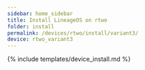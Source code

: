 ```yaml
---
sidebar: home_sidebar
title: Install LineageOS on rtwo
folder: install
permalink: /devices/rtwo/install/variant3/
device: rtwo_variant3
---
```

{% include templates/device_install.md %}
